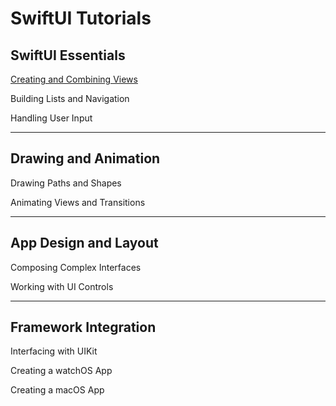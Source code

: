 # SwiftUI Tutorials

## SwiftUI Essentials

[Creating and Combining Views](SwiftUI%20Tutorials%202178a4c9c06e4ca0aefa260c94795a76/Creating%20and%20Combining%20Views%201cb25d787db944f28e3a2fba517caf77.md)

Building Lists and Navigation

Handling User Input

---

## Drawing and Animation

Drawing Paths and Shapes

Animating Views and Transitions

---

## App Design and Layout

Composing Complex Interfaces

Working with UI Controls

---

## Framework Integration

Interfacing with UIKit

Creating a watchOS App

Creating a macOS App